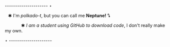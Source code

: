  --------------------- ⋆

⠀✱ I'm *polkado-t*, but you can call me **Neptune!**         **⭛**

⠀⠀⠀⠀⠀✱ *I am a student using GitHub to download code*, I don't really make my own.

⋆ ---------------------

<!---
polkado-t/polkado-t is a ✨ special ✨ repository because its `README.md` (this file) appears on your GitHub profile.
You can click the Preview link to take a look at your changes.
--->
